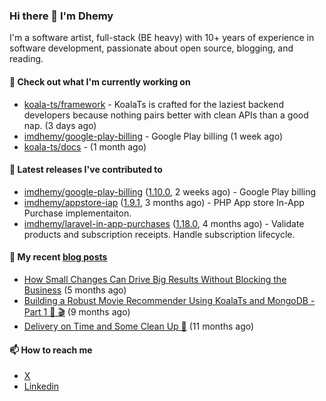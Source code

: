 ### Hi there 👋 I'm Dhemy

I'm a software artist, full-stack (BE heavy) with 10+ years of experience in software development,
passionate about open source, blogging, and reading.

#### 👷 Check out what I'm currently working on

- [koala-ts/framework](https://github.com/koala-ts/framework) - KoalaTs is crafted for the laziest backend developers because nothing pairs better with clean APIs than a good nap. (3 days ago)
- [imdhemy/google-play-billing](https://github.com/imdhemy/google-play-billing) - Google Play billing (1 week ago)
- [koala-ts/docs](https://github.com/koala-ts/docs) -  (1 month ago)

#### 🔭 Latest releases I've contributed to

- [imdhemy/google-play-billing](https://github.com/imdhemy/google-play-billing) ([1.10.0](https://github.com/imdhemy/google-play-billing/releases/tag/1.10.0), 2 weeks ago) - Google Play billing
- [imdhemy/appstore-iap](https://github.com/imdhemy/appstore-iap) ([1.9.1](https://github.com/imdhemy/appstore-iap/releases/tag/1.9.1), 3 months ago) - PHP App store In-App Purchase implementaiton.
- [imdhemy/laravel-in-app-purchases](https://github.com/imdhemy/laravel-in-app-purchases) ([1.18.0](https://github.com/imdhemy/laravel-in-app-purchases/releases/tag/1.18.0), 4 months ago) - Validate products and subscription receipts. Handle subscription lifecycle.

#### 📜 My recent [blog posts](https://imdhemy.com/)

- [How Small Changes Can Drive Big Results Without Blocking the Business](https://imdhemy.com/blog/generic/lean-incremental-changes-vs-big-bang-rerwites.html/) (5 months ago)
- [Building a Robust Movie Recommender Using KoalaTs and MongoDB - Part 1 🐨 🎬](https://imdhemy.com/blog/nodejs/robust-movie-recommender-koalats-mongodb-part-1.html/) (9 months ago)
- [Delivery on Time and Some Clean Up 🧹](https://imdhemy.com/blog/generic/delivery-on-time-and-cleanup.html/) (11 months ago)

#### 📫 How to reach me

- [X](https://twitter.com/imdhemy)
- [Linkedin](https://linkedin.com/in/imdhemy)
